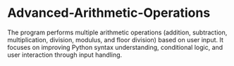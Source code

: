 # Advanced-Arithmetic-Operations
The program performs multiple arithmetic operations (addition, subtraction, multiplication, division, modulus, and floor division) based on user input.  It focuses on improving Python syntax understanding, conditional logic, and user interaction through input handling.  
